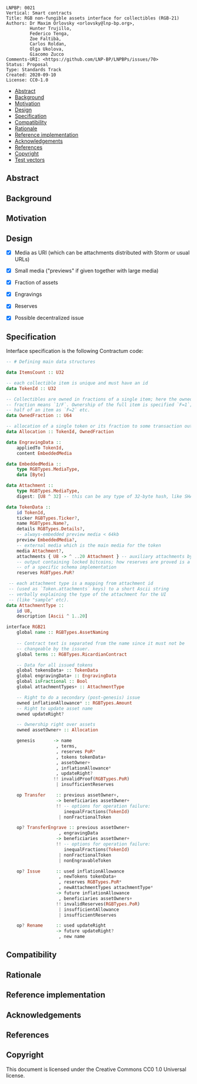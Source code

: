 ```
LNPBP: 0021
Vertical: Smart contracts
Title: RGB non-fungible assets interface for collectibles (RGB-21)
Authors: Dr Maxim Orlovsky <orlovsky@lnp-bp.org>,
         Hunter Trujillo,
         Federico Tenga,
         Zoe Faltibà,
         Carlos Roldan,
         Olga Ukolova,
         Giacomo Zucco
Comments-URI: <https://github.com/LNP-BP/LNPBPs/issues/70>
Status: Proposal
Type: Standards Track
Created: 2020-09-10
License: CC0-1.0
```

- [Abstract](#abstract)
- [Background](#background)
- [Motivation](#motivation)
- [Design](#design)
- [Specification](#specification)
- [Compatibility](#compatibility)
- [Rationale](#rationale)
- [Reference implementation](#reference-implementation)
- [Acknowledgements](#acknowledgements)
- [References](#references)
- [Copyright](#copyright)
- [Test vectors](#test-vectors)


## Abstract


## Background


## Motivation


## Design

- [x] Media as URI (which can be attachments distributed with Storm or usual URLs)
- [x] Small media ("previews" if given together with large media)
- [x] Fraction of assets
- [x] Engravings
- [x] Reserves
- [x] Possible decentralized issue


## Specification

Interface specification is the following Contractum code:

```haskell
-- # Defining main data structures

data ItemsCount :: U32

-- each collectible item is unique and must have an id
data TokenId :: U32

-- Collectibles are owned in fractions of a single item; here the owned
-- fraction means `1/F`. Ownership of the full item is specified `F=1`;
-- half of an item as `F=2` etc.
data OwnedFraction :: U64

-- allocation of a single token or its fraction to some transaction output
data Allocation :: TokenId, OwnedFraction

data EngravingData :: 
    appliedTo TokenId, 
    content EmbeddedMedia

data EmbeddedMedia ::
    type RGBTypes.MediaType,
    data [Byte]

data Attachment ::
    type RGBTypes.MediaType,
    digest: [U8 ^ 32] -- this can be any type of 32-byte hash, like SHA256(d), BLACKE3 etc

data TokenData ::
    id TokenId,
    ticker RGBTypes.Ticker?,
    name RGBTypes.Name?,
    details RGBTypes.Details?,
    -- always-embedded preview media < 64kb
    preview EmbeddedMedia?,
    -- external media which is the main media for the token
    media Attachment?,
    attachments { U8 -> ^ ..20 Attachment } -- auxiliary attachments by type (up to 20 attachments)
    -- output containing locked bitcoins; how reserves are proved is a matter
    -- of a specific schema implementation
    reserves RGBTypes.PoR? 

 -- each attachment type is a mapping from attachment id 
 -- (used as `Token.attachments` keys) to a short Ascii string
 -- verbally explaining the type of the attachment for the UI
 -- (like "sample" etc).
data AttachmentType :: 
    id U8, 
    description [Ascii ^ 1..20]

interface RGB21
    global name :: RGBTypes.AssetNaming
    
    -- Contract text is separated from the name since it must not be
    -- changeable by the issuer.
    global terms :: RGBTypes.RicardianContract

    -- Data for all issued tokens
    global tokensData+ :: TokenData
    global engravingData+ :: EngravingData
    global isFractional :: Bool
    global attachmentTypes+ :: AttachmentType

    -- Right to do a secondary (post-genesis) issue
    owned inflationAllowance* :: RGBTypes.Amount
    -- Right to update asset name
    owned updateRight?

    -- Ownership right over assets
    owned assetOwner+ :: Allocation

    genesis       -> name
                   , terms,
                   , reserves PoR*
                   , tokens tokenData+
                   , assetOwner+
                   , inflationAllowance*
                   , updateRight?
                  !! invalidProof(RGBTypes.PoR)
                   | insufficientReserves

    op Transfer    :: previous assetOwner+, 
                   -> beneficiaries assetOwner+
                   !! -- options for operation failure:
                      inequalFractions(TokenId)
                    | nonFractionalToken

    op? TransferEngrave :: previous assetOwner+ 
                    , engravingData  
                   -> beneficiaries assetOwner+
                   !! -- options for operation failure:
                      inequalFractions(TokenId)
                    | nonFractionalToken
                    | nonEngravableToken

    op? Issue      :: used inflationAllowance
                    , newTokens tokenData+
                    , reserves RGBTypes.PoR*
                    , newAttachmentTypes attachmentType*
                   -> future inflationAllowance
                    , beneficiaries assetOwners+
                   !! invalidReserves(RGBTypes.PoR)
                    | insufficientAllowance
                    | insufficientReserves

    op? Rename     :: used updateRight
                   -> future updateRight?
                    , new name
```

## Compatibility


## Rationale


## Reference implementation


## Acknowledgements


## References


## Copyright

This document is licensed under the Creative Commons CC0 1.0 Universal license.
